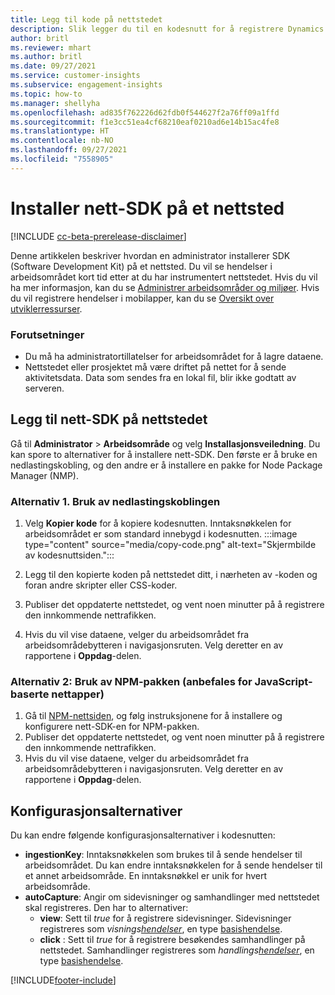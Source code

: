 ```yaml
---
title: Legg til kode på nettstedet
description: Slik legger du til en kodesnutt for å registrere Dynamics 365 Customer Insights-hendelser på nettstedet ditt.
author: britl
ms.reviewer: mhart
ms.author: britl
ms.date: 09/27/2021
ms.service: customer-insights
ms.subservice: engagement-insights
ms.topic: how-to
ms.manager: shellyha
ms.openlocfilehash: ad835f762226d62fdb0f544627f2a76ff09a1ffd
ms.sourcegitcommit: f1e3cc51ea4cf68210eaf0210ad6e14b15ac4fe8
ms.translationtype: HT
ms.contentlocale: nb-NO
ms.lasthandoff: 09/27/2021
ms.locfileid: "7558905"
---
```

# <a name="install-the-web-sdk-on-a-website"></a>Installer nett-SDK på et nettsted

[!INCLUDE [cc-beta-prerelease-disclaimer](includes/cc-beta-prerelease-disclaimer.md)]

Denne artikkelen beskriver hvordan en administrator installerer SDK (Software Development Kit) på et nettsted. Du vil se hendelser i arbeidsområdet kort tid etter at du har instrumentert nettstedet. Hvis du vil ha mer informasjon, kan du se [Administrer arbeidsområder og miljøer](manage-environments-workspaces.md). Hvis du vil registrere hendelser i mobilapper, kan du se [Oversikt over utviklerressurser](developer-resources.md).


### <a name="prerequisites"></a>Forutsetninger

* Du må ha administratortillatelser for arbeidsområdet for å lagre dataene.
* Nettstedet eller prosjektet må være driftet på nettet for å sende aktivitetsdata. Data som sendes fra en lokal fil, blir ikke godtatt av serveren.


## <a name="add-web-sdk-to-your-website"></a>Legg til nett-SDK på nettstedet

Gå til **Administrator** > **Arbeidsområde** og velg **Installasjonsveiledning**. Du kan spore to alternativer for å installere nett-SDK. Den første er å bruke en nedlastingskobling, og den andre er å installere en pakke for Node Package Manager (NMP).

### <a name="option-1-using-the-download-link"></a>Alternativ 1. Bruk av nedlastingskoblingen

1. Velg **Kopier kode** for å kopiere kodesnutten. Inntaksnøkkelen for arbeidsområdet er som standard innebygd i kodesnutten.
  :::image type="content" source="media/copy-code.png" alt-text="Skjermbilde av kodesnuttsiden.":::

1. Legg til den kopierte koden på nettstedet ditt, i nærheten av <head> -koden og foran andre skripter eller CSS-koder.
1. Publiser det oppdaterte nettstedet, og vent noen minutter på å registrere den innkommende nettrafikken.
1. Hvis du vil vise dataene, velger du arbeidsområdet fra arbeidsområdebytteren i navigasjonsruten. Velg deretter en av rapportene i **Oppdag**-delen.

### <a name="option-2-using-the-npm-package-recommended-for-javascript-based-web-apps"></a>Alternativ 2: Bruk av NPM-pakken (anbefales for JavaScript-baserte nettapper)

1. Gå til [NPM-nettsiden](https://www.npmjs.com/package/engagementinsights-web), og følg instruksjonene for å installere og konfigurere nett-SDK-en for NPM-pakken.
1. Publiser det oppdaterte nettstedet, og vent noen minutter på å registrere den innkommende nettrafikken.
1. Hvis du vil vise dataene, velger du arbeidsområdet fra arbeidsområdebytteren i navigasjonsruten. Velg deretter en av rapportene i **Oppdag**-delen.

## <a name="configuration-options"></a>Konfigurasjonsalternativer

Du kan endre følgende konfigurasjonsalternativer i kodesnutten:

- **ingestionKey**: Inntaksnøkkelen som brukes til å sende hendelser til arbeidsområdet. Du kan endre inntaksnøkkelen for å sende hendelser til et annet arbeidsområde. En inntaksnøkkel er unik for hvert arbeidsområde.
- **autoCapture**: Angir om sidevisninger og samhandlinger med nettstedet skal registreres. Den har to alternativer:
    - **view**: Sett til *true* for å registrere sidevisninger. Sidevisninger registreres som *visnings[hendelser](glossary.md#event)*, en type [basishendelse](glossary.md#base-event).
    - **click** : Sett til *true* for å registrere besøkendes samhandlinger på nettstedet. Samhandlinger registreres som *handlings[hendelser](glossary.md#event)*, en type [basishendelse](glossary.md#base-event).

[!INCLUDE[footer-include](../includes/footer-banner.md)]
